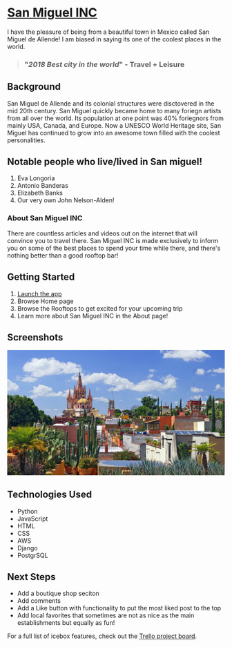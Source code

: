 # [San Miguel INC](https://sanmiguelinc.herokuapp.com)

I have the pleasure of being from a beautiful town in Mexico called San Miguel de Allende! I am biased in saying its one of the coolest places in the world. 

> ### "***2018 Best city in the world***" - Travel + Leisure

## Background

San Miguel de Allende and its colonial structures were disctovered in the mid 20th century. San Miguel quickly became home to many foriegn artists from all over the world. Its population at one point was 40% foriegnors from mainly USA, Canada, and Europe. Now a UNESCO World Heritage site, San Miguel has continued to grow into an awesome town filled with the coolest personalities. 

## Notable people who live/lived in San miguel!

1. Eva Longoria
2. Antonio Banderas
3. Elizabeth Banks
4. Our very own John Nelson-Alden!

### About San Miguel INC

There are countless articles and videos out on the internet that will convince you to travel there. San Miguel INC is made exclusively to inform you on some of the best places to spend your time while there, and there's nothing better than a good rooftop bar!

## Getting Started

1. [Launch the app](https://sanmiguelinc.herokuapp.com/)
2. Browse Home page
3. Browse the Rooftops to get excited for your upcoming trip
4. Learn more about San Miguel INC in the About page!

## Screenshots

![Picture of San Miguel](main_app/static/images/San-miguel.jpg)


## Technologies Used

- Python
- JavaScript
- HTML
- CSS
- AWS
- Django
- PostgrSQL



## Next Steps

- Add a boutique shop seciton
- Add comments
- Add a Like button with functionality to put the most liked post to the top
- Add local favorites that sometimes are not as nice as the main establishments but equally as fun!

For a full list of icebox features, check out the [Trello project board](https://trello.com/b/OQMe5K2Z/san-miguel-inc).